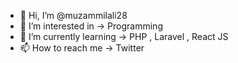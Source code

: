 - 👋 Hi, I’m @muzammilali28
- 👀 I’m interested in -> Programming
- 🌱 I’m currently learning -> PHP , Laravel , React JS
- 📫 How to reach me -> Twitter

<!---
muzammilali28/muzammilali28 is a ✨ special ✨ repository because its `README.md` (this file) appears on your GitHub profile.
You can click the Preview link to take a look at your changes.
--->
